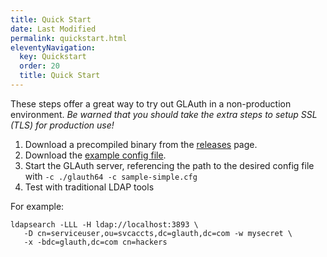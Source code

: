 ```yaml
---
title: Quick Start
date: Last Modified 
permalink: quickstart.html
eleventyNavigation:
  key: Quickstart
  order: 20
  title: Quick Start
---
```

These steps offer a great way to try out GLAuth in a non-production environment.  *Be warned that you should take the extra steps to setup SSL (TLS) for production use!*

1. Download a precompiled binary from the [releases](https://github.com/glauth/glauth/releases) page.
2. Download the [example config file](https://github.com/glauth/glauth/blob/master/v2/sample-simple.cfg).
3. Start the GLAuth server, referencing the path to the desired config file with `-c ./glauth64 -c sample-simple.cfg`
4. Test with traditional LDAP tools

For example:

``` shell
ldapsearch -LLL -H ldap://localhost:3893 \
   -D cn=serviceuser,ou=svcaccts,dc=glauth,dc=com -w mysecret \
   -x -bdc=glauth,dc=com cn=hackers
```

